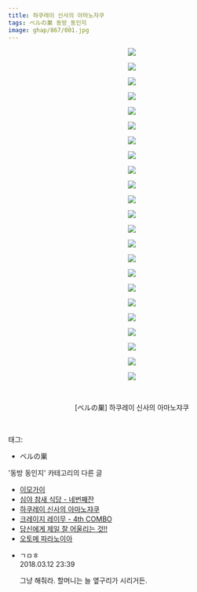 ```yaml
---
title: 하쿠레이 신사의 아마노쟈쿠
tags: ベルの巣 동방_동인지
image: ghap/867/001.jpg
---
```

<div class="article">
<p style="text-align: center; clear: none; float: none;"><img src="{{ site.nasurl }}/ghap/867/001.jpg"/></p>
<p style="text-align: center; clear: none; float: none;"><img src="{{ site.nasurl }}/ghap/867/002.jpg"/></p>
<p style="text-align: center; clear: none; float: none;"><img src="{{ site.nasurl }}/ghap/867/003.jpg"/></p>
<p style="text-align: center; clear: none; float: none;"><img src="{{ site.nasurl }}/ghap/867/004.jpg"/></p>
<p style="text-align: center; clear: none; float: none;"><img src="{{ site.nasurl }}/ghap/867/005.jpg"/></p>
<p style="text-align: center; clear: none; float: none;"><img src="{{ site.nasurl }}/ghap/867/006.jpg"/></p>
<p style="text-align: center; clear: none; float: none;"><img src="{{ site.nasurl }}/ghap/867/007.jpg"/></p>
<p style="text-align: center; clear: none; float: none;"><img src="{{ site.nasurl }}/ghap/867/008.jpg"/></p>
<p style="text-align: center; clear: none; float: none;"><img src="{{ site.nasurl }}/ghap/867/009.jpg"/></p>
<p style="text-align: center; clear: none; float: none;"><img src="{{ site.nasurl }}/ghap/867/010.jpg"/></p>
<p style="text-align: center; clear: none; float: none;"><img src="{{ site.nasurl }}/ghap/867/011.jpg"/></p>
<p style="text-align: center; clear: none; float: none;"><img src="{{ site.nasurl }}/ghap/867/012.jpg"/></p>
<p style="text-align: center; clear: none; float: none;"><img src="{{ site.nasurl }}/ghap/867/013.jpg"/></p>
<p style="text-align: center; clear: none; float: none;"><img src="{{ site.nasurl }}/ghap/867/014.jpg"/></p>
<p style="text-align: center; clear: none; float: none;"><img src="{{ site.nasurl }}/ghap/867/015.jpg"/></p>
<p style="text-align: center; clear: none; float: none;"><img src="{{ site.nasurl }}/ghap/867/016.jpg"/></p>
<p style="text-align: center; clear: none; float: none;"><img src="{{ site.nasurl }}/ghap/867/017.jpg"/></p>
<p style="text-align: center; clear: none; float: none;"><img src="{{ site.nasurl }}/ghap/867/018.jpg"/></p>
<p style="text-align: center; clear: none; float: none;"><img src="{{ site.nasurl }}/ghap/867/019.jpg"/></p>
<p style="text-align: center; clear: none; float: none;"><img src="{{ site.nasurl }}/ghap/867/020.jpg"/></p>
<p style="text-align: center; clear: none; float: none;"><img src="{{ site.nasurl }}/ghap/867/021.jpg"/></p>
<p style="text-align: center; clear: none; float: none;"><img src="{{ site.nasurl }}/ghap/867/022.jpg"/></p>
<p style="text-align: center; clear: none; float: none;"><img src="{{ site.nasurl }}/ghap/867/023.jpg"/></p>
<p style="text-align: center; clear: none; float: none;"><br/></p>
<p style="text-align: center; clear: none; float: none;">[ベルの巣] 하쿠레이 신사의 아마노쟈쿠</p>
<p><br/></p>
</div><div class="tagTrail">
<p>태그: </p>
<ul>
<li>ベルの巣</li>
</ul>
</div><div class="another">
<p>'동방 동인지' 카테고리의 다른 글</p>
<ul>
<li><a href="/2016-07-15-ghap_869">이모가이</a></li>
<li><a href="/2016-07-15-ghap_868">심야 참새 식당 - 네번째잔</a></li>
<li><a href="/2016-07-15-ghap_867">하쿠레이 신사의 아마노쟈쿠</a></li>
<li><a href="/2016-07-15-ghap_866">크레이지 레이무 - 4th COMBO</a></li>
<li><a href="/2016-07-14-ghap_863">당신에게 제일 잘 어울리는 것!!</a></li>
<li><a href="/2016-07-14-ghap_862">오토메 파라노이아</a></li>
</ul>
</div><div class="cb_module cb_fluid">
<div class="cb_wrt cb_profile">
<div class="comment">
<ul>
<li class="cb_thumb_off" id="comment15218503">
<div class="cb_comment_area">
<div class="cb_info_area">
<div class="cb_section">
<span class="cb_nick_name">ㄱㅁㅎ</span>
</div>
<div class="cb_section">
<span class="cb_date">2018.03.12 23:39 </span>
</div>
</div>
<div class="cb_dsc_comment">
<p class="cb_dsc">
											그냥 해줘라. 할머니는 늘 옆구리가 시리거든.
										</p>
</div>
</div></li>
</ul>
</div>
</div><!-- commentList close -->
</div>